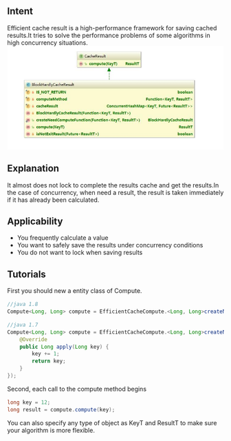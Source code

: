
## Intent
Efficient cache result is a high-performance framework for saving cached results.It tries to solve the performance 
problems of some algorithms in high concurrency situations.
![UML](etc/eifficient_cache.jpg)

## Explanation
It almost does not lock to complete the results cache and get the results.In the case of concurrency, 
when need a result, the result is taken immediately if it has already been calculated.

## Applicability
- You frequently calculate a value
- You want to safely save the results under concurrency conditions
- You do not want to lock when saving results

## Tutorials
First you should new a entity class of Compute.
```` java
//java 1.8
Compute<Long, Long> compute = EfficientCacheCompute.<Long, Long>createNeedComputeFunction(key -> key += 1);
````
```` java
//java 1.7
Compute<Long, Long> compute = EfficientCacheCompute.<Long, Long>createNeedComputeFunction(new Function<Long, Long>() {
    @Override
    public Long apply(Long key) {
        key += 1;
        return key;
    }
});
````
Second, each call to the compute method begins
```` java
long key = 12;
long result = compute.compute(key);
````
You can also specify any type of object as KeyT and ResultT to make sure your algorithm is more flexible.
